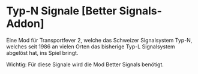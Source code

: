 # Typ-N Signale [Better Signals-Addon]
Eine Mod für Transportfever 2, welche das Schweizer Signalsystem Typ-N, welches seit 1986 an vielen Orten das bisherige Typ-L Signalsystem abgelöst hat, ins Spiel bringt.


Wichtig: Für diese Signale wird die Mod Better Signals benötigt.
